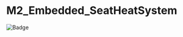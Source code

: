 # M2_Embedded_SeatHeatSystem
![Badge]([![cppcheck-action](https://github.com/karam102/M2-Embedded_SeatHeatSystem/actions/workflows/main.yml/badge.svg)](https://github.com/karam102/M2-Embedded_SeatHeatSystem/actions/workflows/main.yml))
